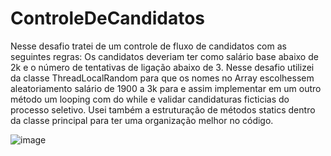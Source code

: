 # ControleDeCandidatos
Nesse desafio tratei de um controle de fluxo de candidatos com as seguintes regras: Os candidatos deveriam ter como salário base abaixo de 2k e o número de tentativas de ligação abaixo de 3. 
Nesse desafio utilizei da classe ThreadLocalRandom para que os nomes no Array escolhessem aleatoriamento salário de 1900 a 3k para e assim implementar em um outro método um looping com do while e validar candidaturas ficticias do processo seletivo. Usei também a estruturação de métodos statics dentro da classe principal para ter uma organização melhor no código. 

![image](https://github.com/slvgs/ControleDeCandidatos/assets/111307136/11835e09-702a-4f77-b9ba-73ff1183157c)

